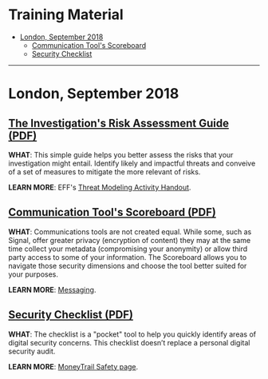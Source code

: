# Training Material

* [London, September 2018](#london-september-2018)
  * [Communication Tool's Scoreboard](#communication-tools-scoreboard-pdf)
  * [Security Checklist](#security-checklist-pdf)

* * *

# London, September 2018

## [The Investigation's Risk Assessment Guide (PDF)](https://security.money-trail.org/assets/London-Sept-2018/worksheet.pdf)

**WHAT**: This simple guide helps you better assess the risks that your investigation might entail. Identify likely and impactful threats and conveive of a set of measures to mitigate the more relevant of risks.

**LEARN MORE**: EFF's [Threat Modeling Activity Handout](https://sec.eff.org/materials/threat-modeling-activity-handout-for-learners).


## [Communication Tool's Scoreboard (PDF)](https://security.money-trail.org/assets/London-Sept-2018/commscoreboard.pdf)

**WHAT**: Communications tools are not created equal. While some, such as Signal, offer greater privacy (encryption of content) they may at the same time collect your metadata (compromising your anonymity) or allow third party access to some of your information. The Scoreboard allows you to navigate those security dimensions and choose the tool better suited for your purposes.

**LEARN MORE**: [Messaging](https://security.money-trail.org/data-in-transit#messaging).


## [Security Checklist (PDF)](https://security.money-trail.org/assets/London-Sept-2018/Secucheck.pdf)

**WHAT**: The checklist is a "pocket" tool to help you quickly identify areas of digital security concerns. This checklist doesn’t replace a personal digital security audit.

**LEARN MORE**: [MoneyTrail Safety page](https://www.money-trail.org/safety/).

